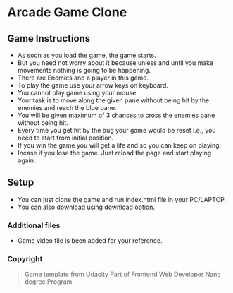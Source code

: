 # Arcade Game Clone

## Game Instructions

- As soon as you load the game, the game starts.
- But you need not worry about it because unless and until you make movements nothing is going to be happening.
- There are Enemies and a player in this game.
- To play the game use your arrow keys on keyboard.
- You cannot play game using your mouse.
- Your task is to move along the given pane without being hit by the enemies and reach the blue pane.
- You will be given maximum of 3 chances to cross the enemies pane without being hit.
- Every time you get hit by the bug your game would be reset i.e., you need to start from initial position.
- If you win the game you will get a life and so you can keep on playing.
- Incase if you lose the game. Just reload the page and start playing again.

## Setup

- You can just clone the game and run index.html file in your PC/LAPTOP.
- You can also download using download option.

### Additional files

- Game video file is been added for your reference.

### Copyright

> Game template from Udacity
> Part of Frontend Web Developer Nano degree Program.
